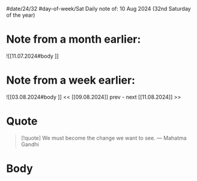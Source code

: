 
#date/24/32
#day-of-week/Sat
Daily note of: 10 Aug 2024 (32nd Saturday of the year)

# Note from a month earlier:
![[11.07.2024#body ]]

# Note from a week earlier:
![[03.08.2024#body ]]
 << [[09.08.2024]] prev - next [[11.08.2024]] >>
# Quote

> [!quote] We must become the change we want to see.
> — Mahatma Gandhi
# Body

